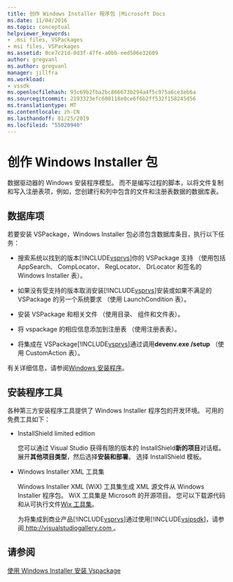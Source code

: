 ```yaml
---
title: 创作 Windows Installer 程序包 |Microsoft Docs
ms.date: 11/04/2016
ms.topic: conceptual
helpviewer_keywords:
- .msi files, VSPackages
- msi files, VSPackages
ms.assetid: 0ce7c21d-0d3f-47fe-a0bb-eed506e32609
author: gregvanl
ms.author: gregvanl
manager: jillfra
ms.workload:
- vssdk
ms.openlocfilehash: 93c69b2fba2bc866673b294a4f5c975a6ce3eb6a
ms.sourcegitcommit: 2193323efc608118e0ce6f6b2ff532f158245d56
ms.translationtype: MT
ms.contentlocale: zh-CN
ms.lasthandoff: 01/25/2019
ms.locfileid: "55020940"
---
```

# <a name="author-a-windows-installer-package"></a>创作 Windows Installer 包
数据驱动器的 Windows 安装程序模型。 而不是编写过程的脚本，以将文件复制和写入注册表项，例如，您创建行和列中包含的文件和注册表数据的数据库表。  
  
## <a name="database-entries"></a>数据库项  
若要安装 VSPackage，Windows Installer 包必须包含数据库条目，执行以下任务：  
  
- 搜索系统以找到的版本[!INCLUDE[vsprvs](../../code-quality/includes/vsprvs_md.md)]你的 VSPackage 支持 （使用包括 AppSearch、 CompLocator、 RegLocator、 DrLocator 和签名的 Windows Installer 表）。  
  
- 如果没有受支持的版本取消安装[!INCLUDE[vsprvs](../../code-quality/includes/vsprvs_md.md)]安装或如果不满足的 VSPackage 的另一个系统要求 （使用 LaunchCondition 表）。  
  
- 安装 VSPackage 和相关文件 （使用目录、 组件和文件表）。  
  
- 将 vspackage 的相应信息添加到注册表 （使用注册表表）。  
  
- 将集成在 VSPackage[!INCLUDE[vsprvs](../../code-quality/includes/vsprvs_md.md)]通过调用**devenv.exe /setup** （使用 CustomAction 表）。  
  
有关详细信息，请参阅[Windows 安装程序](/windows/desktop/Msi/windows-installer-portal)。
  
## <a name="setup-tools"></a>安装程序工具  
各种第三方安装程序工具提供了 Windows Installer 程序包的开发环境。 可用的免费工具如下：  
  
- InstallShield limited edition  
  
   您可以通过 Visual Studio 获得有限的版本的 InstallShield**新的项目**对话框。 展开**其他项目类型**，然后选择**安装和部署**。 选择 InstallShield 模板。  
  
- Windows Installer XML 工具集  
  
   Windows Installer XML (WiX) 工具集生成 XML 源文件从 Windows Installer 程序包。 WiX 工具集是 Microsoft 的开源项目。 您可以下载源代码和从可执行文件[Wix 工具集](http://sourceforge.net/projects/wix)。  
  
   为将集成到商业产品[!INCLUDE[vsprvs](../../code-quality/includes/vsprvs_md.md)]通过使用[!INCLUDE[vsipsdk](../../extensibility/includes/vsipsdk_md.md)]，请参阅[ http://visualstudiogallery.com ](http://visualstudiogallery.com/)。  
  
## <a name="see-also"></a>请参阅  
 [使用 Windows Installer 安装 Vspackage](../../extensibility/internals/installing-vspackages-with-windows-installer.md)